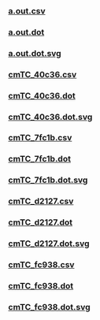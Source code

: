 ### [a.out.csv](a.out.csv)
### [a.out.dot](a.out.dot)
### [a.out.dot.svg](a.out.dot.svg)
### [cmTC_40c36.csv](cmTC_40c36.csv)
### [cmTC_40c36.dot](cmTC_40c36.dot)
### [cmTC_40c36.dot.svg](cmTC_40c36.dot.svg)
### [cmTC_7fc1b.csv](cmTC_7fc1b.csv)
### [cmTC_7fc1b.dot](cmTC_7fc1b.dot)
### [cmTC_7fc1b.dot.svg](cmTC_7fc1b.dot.svg)
### [cmTC_d2127.csv](cmTC_d2127.csv)
### [cmTC_d2127.dot](cmTC_d2127.dot)
### [cmTC_d2127.dot.svg](cmTC_d2127.dot.svg)
### [cmTC_fc938.csv](cmTC_fc938.csv)
### [cmTC_fc938.dot](cmTC_fc938.dot)
### [cmTC_fc938.dot.svg](cmTC_fc938.dot.svg)
